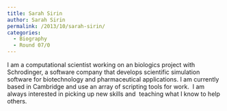 ```yaml
---
title: Sarah Sirin
author: Sarah Sirin
permalink: /2013/10/sarah-sirin/
categories:
  - Biography
  - Round 07/0
---
```

I am a computational scientist working on an biologics project with Schrodinger, a software company that develops scientific simulation software for biotechnology and pharmaceutical applications. I am currently based in Cambridge and use an array of scripting tools for work.  I am always interested in picking up new skills and  teaching what I know to help others.
